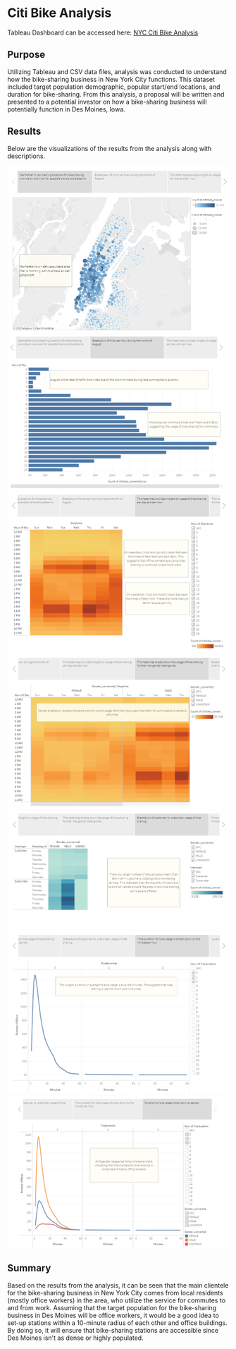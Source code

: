 # Citi Bike Analysis

Tableau Dashboard can be accessed here: [NYC Citi Bike Analysis](https://public.tableau.com/views/NYCCitiBikeAnalysis_16686695380810/Story1?:language=en-US&:display_count=n&:origin=viz_share_link)

## Purpose
Utilizing Tableau and CSV data files, analysis was conducted to understand how the bike-sharing business in New York City functions. This dataset included target population demographic, popular start/end locations, and duration for bike-sharing. From this analysis, a proposal will be written and presented to a potential investor on how a bike-sharing business will potentially function in Des Moines, Iowa.

## Results
Below are the visualizations of the results from the analysis along with descriptions.

![Resources/Top_Start_Locations](Resources/Top_Start_Locations.png)
![Resources/Peak_Hours](Resources/Peak_Hours.png)
![Resources/Trip_Per_Weekday](Resources/Trip_Per_Weekday.png)
![Resources/Trip_by_Gender](Resources/Trip_by_Gender.png)
![Resources/Customers](Resources/Customers.png)
![Resources/Trip_Duration](Resources/Trip_Duration.png)
![Resources/Duration_by_Gender](Resources/Duration_by_Gender.png)

## Summary
Based on the results from the analysis, it can be seen that the main clientele for the bike-sharing business in New York City comes from local residents (mostly office workers) in the area, who utilize the service for commutes to and from work. Assuming that the target population for the bike-sharing business in Des Moines will be office workers, it would be a good idea to set-up stations within a 10-minute radius of each other and office buildings. By doing so, it will ensure that bike-sharing stations are accessible since Des Moines isn't as dense or highly populated. 
